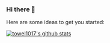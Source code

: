 ### Hi there 👋
Here are some ideas to get you started:

[![towel1017's github stats](https://github-readme-stats.vercel.app/api?username=anuraghazra)](https://github.com/anuraghazra/github-readme-stats)

